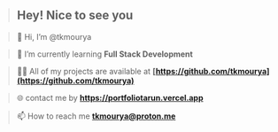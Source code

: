 >## Hey! Nice to see you

> 👋 Hi, I’m @tkmourya
<!-- - 👀 I’m interested in ... -->

<!-- - 💞️ I’m looking to collaborate on ... -->



> 🌱 I’m currently learning **Full Stack Development**

> 👨‍💻 All of my projects are available at **[https://github.com/tkmourya](https://github.com/tkmourya)**

> 🌐 contact me by **https://portfoliotarun.vercel.app**

> 📫 How to reach me **tkmourya@proton.me**



<!-- <div><img align="left" src="https://github-readme-stats.vercel.app/api/top-langs?username=tkmourya&show_icons=true&locale=en&layout=compact" alt="tkmourya" /></div> -->

<!-- <p>&nbsp;<img align="center" src="https://github-readme-stats.vercel.app/api?username=tkmourya&show_icons=true&locale=en" alt="tkmourya" /></p>

<p><img align="center" src="https://github-readme-streak-stats.herokuapp.com/?user=tkmourya&" alt="tkmourya" /></p> -->
